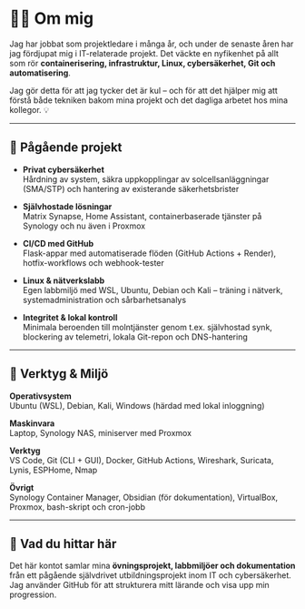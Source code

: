 # 👨‍💻 Om mig

Jag har jobbat som projektledare i många år, och under de senaste åren har jag fördjupat mig i IT-relaterade projekt. Det väckte en nyfikenhet på allt som rör **containerisering, infrastruktur, Linux, cybersäkerhet, Git och automatisering**.

Jag gör detta för att jag tycker det är kul – och för att det hjälper mig att förstå både tekniken bakom mina projekt och det dagliga arbetet hos mina kollegor. 💡

---

## 🔧 Pågående projekt

- **Privat cybersäkerhet**  
  Hårdning av system, säkra uppkopplingar av solcellsanläggningar (SMA/STP) och hantering av existerande säkerhetsbrister

- **Självhostade lösningar**  
  Matrix Synapse, Home Assistant, containerbaserade tjänster på Synology och nu även i Proxmox

- **CI/CD med GitHub**  
  Flask-appar med automatiserade flöden (GitHub Actions + Render), hotfix-workflows och webhook-tester

- **Linux & nätverkslabb**  
  Egen labbmiljö med WSL, Ubuntu, Debian och Kali – träning i nätverk, systemadministration och sårbarhetsanalys

- **Integritet & lokal kontroll**  
  Minimala beroenden till molntjänster genom t.ex. självhostad synk, blockering av telemetri, lokala Git-repon och DNS-hantering

---

## 🧰 Verktyg & Miljö

**Operativsystem**  
Ubuntu (WSL), Debian, Kali, Windows (härdad med lokal inloggning)

**Maskinvara**  
Laptop, Synology NAS, miniserver med Proxmox

**Verktyg**  
VS Code, Git (CLI + GUI), Docker, GitHub Actions, Wireshark, Suricata, Lynis, ESPHome, Nmap

**Övrigt**  
Synology Container Manager, Obsidian (för dokumentation), VirtualBox, Proxmox, bash-skript och cron-jobb

---

## 📂 Vad du hittar här

Det här kontot samlar mina **övningsprojekt, labbmiljöer och dokumentation** från ett pågående självdrivet utbildningsprojekt inom IT och cybersäkerhet. Jag använder GitHub för att strukturera mitt lärande och visa upp min progression.